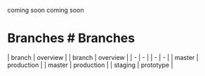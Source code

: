 coming soon	coming soon
 # Branches	# Branches
| branch | overview |	| branch | overview |
| - | - |	| - | - |
| master | production |	| master | production |
| staging | prototype |